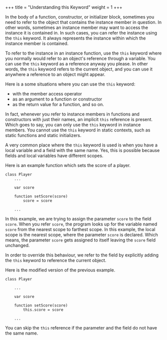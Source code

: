 +++
title = "Understanding this Keyword"
weight = 1
+++

In the body of a function, constructor, or initializer block, sometimes you need
to refer to the object that contains the instance member in question.
In other words, sometimes an instance member may want to access the instance
it is contained in. In such cases, you can refer the instance using the `this`
keyword. It always represents the instance within which the instance member is
contained.

To refer to the instance in an instance function, use the `this` keyword where
you normally would refer to an object's reference through a variable. You can use
the `this` keyword as a reference anyway you please. In other words, the
`this` keyword refers to the current object, and you can use it anywhere a
reference to an object might appear.

Here is a some situations where you can use the `this` keyword:
 * with the member access operator
 * as an argument to a function or constructor
 * as the return value for a function, and so on.

In fact, whenever you refer to instance members in functions and constructors
with just their names, an implicit `this` reference is present. Which goes to say,
you can only use the `this` keyword in instance members. You cannot use the
`this` keyword in static contexts, such as static functions and static initializers.

A very common place where the `this` keyword is used is when you have a
local variable and a field with the same name. Yes, this is possible
because fields and local variables have different scopes.

Here is an example function which sets the score of a player.
```
class Player
    ...

    var score

    function setScore(score)
        score = score

    ...
```

In this example, we are trying to assign the parameter `score` to the field
`score`. When you refer `score`, the program looks up for the variable named
`score` from the nearest scope to farthest scope. In this example, the local
scope is the nearest scope, where the parameter `score` is declared. Which means,
the parameter `score` gets assigned to itself leaving the `score` field unchanged.

In order to override this behaviour, we refer to the field by explicitly adding
the `this` keyword to reference the current object.

Here is the modified version of the previous example.

```
class Player

    ...

    var score

    function setScore(score)
        this.score = score

    ...
```

You can skip the `this` reference if the parameter and the field do not have
the same name.
